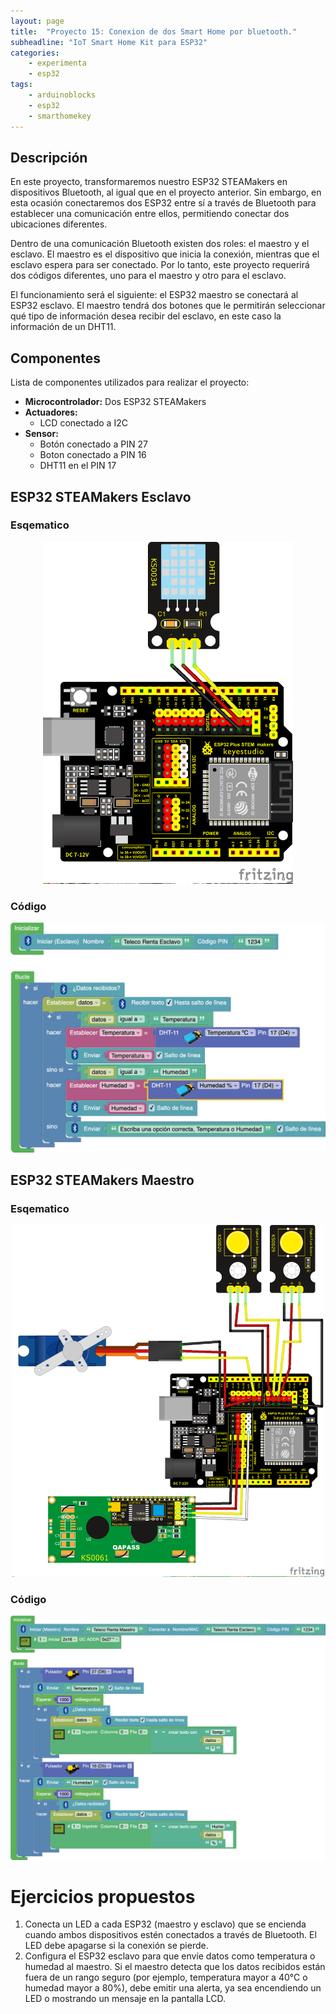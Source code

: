 ```yaml
---
layout: page
title:  "Proyecto 15: Conexion de dos Smart Home por bluetooth."
subheadline: "IoT Smart Home Kit para ESP32"
categories:
    - experimenta
    - esp32
tags:
    - arduinoblocks
    - esp32
    - smarthomekey
---
```


## Descripción
En este proyecto, transformaremos nuestro ESP32 STEAMakers en dispositivos Bluetooth, al igual que en el proyecto anterior. Sin embargo, en esta ocasión conectaremos dos ESP32 entre sí a través de Bluetooth para establecer una comunicación entre ellos, permitiendo conectar dos ubicaciones diferentes.

Dentro de una comunicación Bluetooth existen dos roles: el maestro y el esclavo. El maestro es el dispositivo que inicia la conexión, mientras que el esclavo espera para ser conectado. Por lo tanto, este proyecto requerirá dos códigos diferentes, uno para el maestro y otro para el esclavo.

El funcionamiento será el siguiente: el ESP32 maestro se conectará al ESP32 esclavo. El maestro tendrá dos botones que le permitirán seleccionar qué tipo de información desea recibir del esclavo, en este caso la información de un DHT11.
## Componentes

Lista de componentes utilizados para realizar el proyecto:
- **Microcontrolador:** Dos ESP32 STEAMakers
- **Actuadores:**
    - LCD conectado a I2C
- **Sensor:**
    - Botón conectado a PIN 27
    - Boton conectado a PIN 16
    - DHT11 en el PIN 17


## ESP32 STEAMakers Esclavo
### Esqematico 
<p align="center">
    <img src="/images/experimenta/esp32/Proyectos/P03_Esquematico.png" alt="Proyecto 1" width="400"/>
</p>

### Código 
<p align="center">
    <img src="/images/experimenta/esp32/Proyectos/Proyecto15_Es.png" alt="Proyecto 8" width="700"/>
</p>

## ESP32 STEAMakers Maestro
### Esqematico 
<p align="center">
    <img src="/images/experimenta/esp32/Proyectos/P12_Esquematico.png" alt="Proyecto 1" width="500"/>
</p>

### Código 
<p align="center">
    <img src="/images/experimenta/esp32/Proyectos/Proyecto15_Ma.png" alt="Proyecto 8" width="700"/>
</p>

# Ejercicios propuestos 
1. Conecta un LED a cada ESP32 (maestro y esclavo) que se encienda cuando ambos dispositivos estén conectados a través de Bluetooth. El LED debe apagarse si la conexión se pierde.
2. Configura el ESP32 esclavo para que envíe datos como temperatura o humedad al maestro. Si el maestro detecta que los datos recibidos están fuera de un rango seguro (por ejemplo, temperatura mayor a 40°C o humedad mayor a 80%), debe emitir una alerta, ya sea encendiendo un LED o mostrando un mensaje en la pantalla LCD.
 